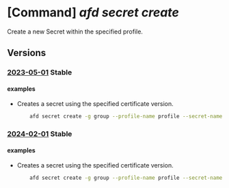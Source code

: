 # [Command] _afd secret create_

Create a new Secret within the specified profile.

## Versions

### [2023-05-01](/Resources/mgmt-plane/L3N1YnNjcmlwdGlvbnMve30vcmVzb3VyY2Vncm91cHMve30vcHJvdmlkZXJzL21pY3Jvc29mdC5jZG4vcHJvZmlsZXMve30vc2VjcmV0cy97fQ==/2023-05-01.xml) **Stable**

<!-- mgmt-plane /subscriptions/{}/resourcegroups/{}/providers/microsoft.cdn/profiles/{}/secrets/{} 2023-05-01 -->

#### examples

- Creates a secret using the specified certificate version.
    ```bash
        afd secret create -g group --profile-name profile --secret-name secret1 --secret-version version1 --secret-source /subscriptions/sub1/resourceGroups/rg1/providers/Microsoft.KeyVault/vaults/vault1/secrets/cert1
    ```

### [2024-02-01](/Resources/mgmt-plane/L3N1YnNjcmlwdGlvbnMve30vcmVzb3VyY2Vncm91cHMve30vcHJvdmlkZXJzL21pY3Jvc29mdC5jZG4vcHJvZmlsZXMve30vc2VjcmV0cy97fQ==/2024-02-01.xml) **Stable**

<!-- mgmt-plane /subscriptions/{}/resourcegroups/{}/providers/microsoft.cdn/profiles/{}/secrets/{} 2024-02-01 -->

#### examples

- Creates a secret using the specified certificate version.
    ```bash
        afd secret create -g group --profile-name profile --secret-name secret1 --secret-version version1 --secret-source /subscriptions/sub1/resourceGroups/rg1/providers/Microsoft.KeyVault/vaults/vault1/secrets/cert1
    ```
